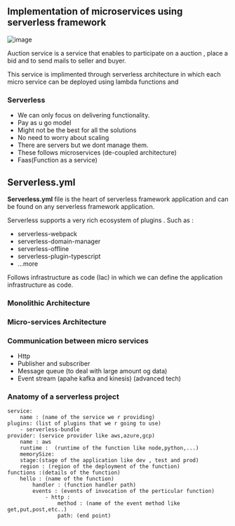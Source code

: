 
## Implementation of microservices using serverless framework

![image](https://user-images.githubusercontent.com/97390042/222766040-868faa76-f5b8-4d4f-84f0-7cad33b0a066.png)


Auction service is a service that enables to participate on a auction , place a bid and to send mails to seller and buyer.

This service is implimented through serverless architecture in which each micro service can be deployed using lambda functions and 

### Serverless

- We can only focus on delivering functionality.
- Pay as u go model
- Might not be the best for all the solutions
- No need to worry about scaling
- There are servers but we dont manage them.
- These follows microservices (de-coupled architecture)
- Faas(Function as a service)

## Serverless.yml

**Serverless.yml** file is the heart of serverless framework application and can be found on any serverless framework application.

Serverless supports a very rich ecosystem of plugins .
Such as :
- serverless-webpack
- serverless-domain-manager
- serverless-offline
- serverless-plugin-typescript
- ...more

Follows infrastructure as code (Iac) in which we can define the application infrastructure as code.

### Monolithic Architecture

### Micro-services Architecture

### Communication between micro services
- Http
- Publisher and subscriber
- Message queue (to deal with large amount og data)
- Event stream (apahe kafka and kinesis) (advanced tech)

### Anatomy of a serverless project 

``` 
service: 
	name : (name of the service we r providing) 
plugins: (list of plugins that we r going to use) 
	- serverless-bundle 
provider: (service provider like aws,azure,gcp) 
	name : aws 
	runtime :  (runtime of the function like node,python,...) 
	memorySize: 
	stage:(stage of the application like dev , test and prod) 
	region : (region of the deployment of the function) 
functions :(details of the function) 
	hello : (name of the function) 
		handler : (function handler path) 
		events : (events of invocation of the perticular function) 
			- http :  
				method : (name of the event method like get,put,post,etc..) 
				path: (end point)

 ```
